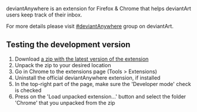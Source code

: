 deviantAnywhere is an extension for Firefox & Chrome that helps deviantArt users keep track of their inbox.

For more details please visit [#deviantAnywhere](http://deviantanywhere.deviantart.com/) group on deviantArt.

## Testing the development version

1. Download [a zip with the latest version of the extension](https://github.com/postal2600/deviantAnywhere/archive/master.zip)
2. Unpack the zip to your desired location
3. Go in Chrome to the extensions page (Tools > Extensions)
4. Uninstall the official deviantAnywhere extension, if installed
5. In the top-right part of the page, make sure the 'Developer mode' check is checked
6. Press on the 'Load unpacked extension...' button and select the folder 'Chrome' that you unpacked from the zip